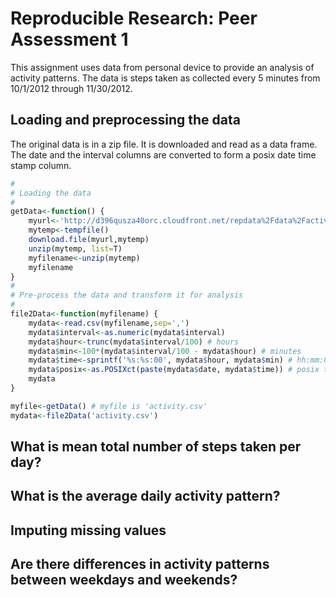 # Reproducible Research: Peer Assessment 1

This assignment uses data from personal device to provide an analysis of activity patterns. The data is steps taken as collected every 5 minutes from 10/1/2012 through 11/30/2012.


## Loading and preprocessing the data

The original data is in a zip file. It is downloaded and read as a data frame. The date and the interval columns are converted to form a posix date time stamp column.

```r
#
# Loading the data
#
getData<-function() {
    myurl<-'http://d396qusza40orc.cloudfront.net/repdata%2Fdata%2Factivity.zip'
    mytemp<-tempfile()
    download.file(myurl,mytemp)
    unzip(mytemp, list=T)
    myfilename<-unzip(mytemp)
    myfilename
}
#
# Pre-process the data and transform it for analysis
#
file2Data<-function(myfilename) {
    mydata<-read.csv(myfilename,sep=',')
    mydata$interval<-as.numeric(mydata$interval)
    mydata$hour<-trunc(mydata$interval/100) # hours
    mydata$min<-100*(mydata$interval/100 - mydata$hour) # minutes
    mydata$time<-sprintf('%s:%s:00', mydata$hour, mydata$min) # hh:mm:00
    mydata$posix<-as.POSIXct(paste(mydata$date, mydata$time)) # posix time of DateTime
    mydata
}

myfile<-getData() # myfile is 'activity.csv'
mydata<-file2Data('activity.csv')
```

## What is mean total number of steps taken per day?



## What is the average daily activity pattern?



## Imputing missing values



## Are there differences in activity patterns between weekdays and weekends?
